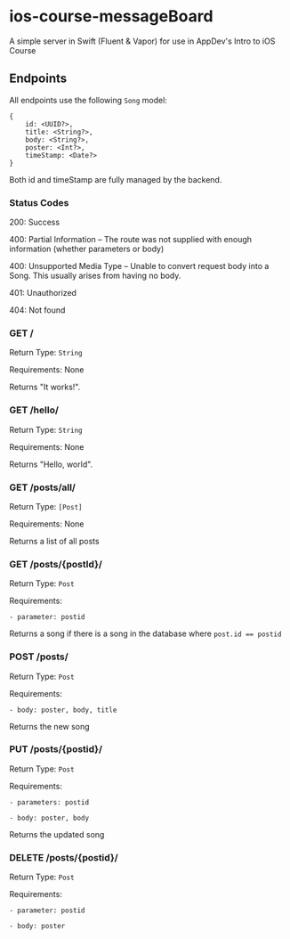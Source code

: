 # ios-course-messageBoard

A simple server in Swift (Fluent & Vapor) for use in AppDev's Intro to iOS Course

## Endpoints

All endpoints use the following `Song` model:
```
{
    id: <UUID?>,
    title: <String?>,
    body: <String?>,
    poster: <Int?>,
    timeStamp: <Date?>
}
```

Both id and timeStamp are fully managed by the backend.

### Status Codes
200: Success

400: Partial Information – The route was not supplied with enough information (whether parameters or body)

400: Unsupported Media Type – Unable to convert request body into a Song. This usually arises from having no body.

401: Unauthorized

404: Not found

### GET /
Return Type: `String`

Requirements: None

Returns "It works!".

### GET /hello/
Return Type: `String`

Requirements: None

Returns "Hello, world".

### GET /posts/all/
Return Type: `[Post]`

Requirements: None

Returns a list of all posts

### GET /posts/{postId}/
Return Type: `Post`

Requirements:

    - parameter: postid

Returns a song if there is a song in the database where `post.id == postid`

### POST /posts/

Return Type: `Post`

Requirements:

    - body: poster, body, title

Returns the new song

### PUT /posts/{postid}/
Return Type: `Post`

Requirements: 

    - parameters: postid

    - body: poster, body

Returns the updated song

### DELETE /posts/{postid}/
Return Type: `Post`

Requirements:

    - parameter: postid

    - body: poster
     


